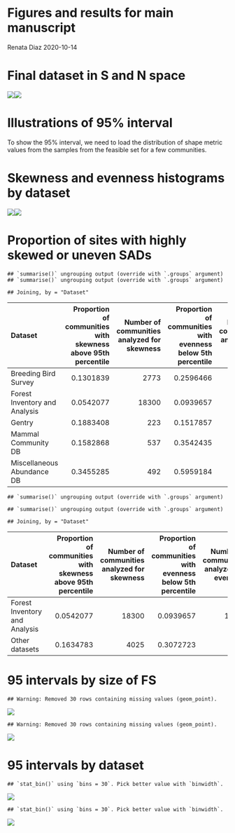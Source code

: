 Figures and results for main manuscript
================
Renata Diaz
2020-10-14

# Final dataset in S and N space

![](manuscript_main_files/figure-gfm/final%20dataset%20s%20and%20n%20space-1.png)<!-- -->![](manuscript_main_files/figure-gfm/final%20dataset%20s%20and%20n%20space-2.png)<!-- -->

# Illustrations of 95% interval

To show the 95% interval, we need to load the distribution of shape
metric values from the samples from the feasible set for a few
communities.

# Skewness and evenness histograms by dataset

![](manuscript_main_files/figure-gfm/first%20hists-1.png)<!-- -->![](manuscript_main_files/figure-gfm/first%20hists-2.png)<!-- -->

# Proportion of sites with highly skewed or uneven SADs

    ## `summarise()` ungrouping output (override with `.groups` argument)
    ## `summarise()` ungrouping output (override with `.groups` argument)

    ## Joining, by = "Dataset"

<div class="kable-table">

| Dataset                       | Proportion of communities with skewness above 95th percentile | Number of communities analyzed for skewness | Proportion of communities with evenness below 5th percentile | Number of communities analyzed for evenness |
| :---------------------------- | ------------------------------------------------------------: | ------------------------------------------: | -----------------------------------------------------------: | ------------------------------------------: |
| Breeding Bird Survey          |                                                     0.1301839 |                                        2773 |                                                    0.2596466 |                                        2773 |
| Forest Inventory and Analysis |                                                     0.0542077 |                                       18300 |                                                    0.0939657 |                                       18113 |
| Gentry                        |                                                     0.1883408 |                                         223 |                                                    0.1517857 |                                         224 |
| Mammal Community DB           |                                                     0.1582868 |                                         537 |                                                    0.3542435 |                                         542 |
| Miscellaneous Abundance DB    |                                                     0.3455285 |                                         492 |                                                    0.5959184 |                                         490 |

</div>

    ## `summarise()` ungrouping output (override with `.groups` argument)

    ## `summarise()` ungrouping output (override with `.groups` argument)

    ## Joining, by = "Dataset"

<div class="kable-table">

| Dataset                       | Proportion of communities with skewness above 95th percentile | Number of communities analyzed for skewness | Proportion of communities with evenness below 5th percentile | Number of communities analyzed for evenness |
| :---------------------------- | ------------------------------------------------------------: | ------------------------------------------: | -----------------------------------------------------------: | ------------------------------------------: |
| Forest Inventory and Analysis |                                                     0.0542077 |                                       18300 |                                                    0.0939657 |                                       18113 |
| Other datasets                |                                                     0.1634783 |                                        4025 |                                                    0.3072723 |                                        4029 |

</div>

# 95 intervals by size of FS

    ## Warning: Removed 30 rows containing missing values (geom_point).

![](manuscript_main_files/figure-gfm/95%20intervals-1.png)<!-- -->

    ## Warning: Removed 30 rows containing missing values (geom_point).

![](manuscript_main_files/figure-gfm/95%20intervals-2.png)<!-- -->

# 95 intervals by dataset

    ## `stat_bin()` using `bins = 30`. Pick better value with `binwidth`.

![](manuscript_main_files/figure-gfm/unnamed-chunk-1-1.png)<!-- -->

    ## `stat_bin()` using `bins = 30`. Pick better value with `binwidth`.

![](manuscript_main_files/figure-gfm/unnamed-chunk-1-2.png)<!-- -->
